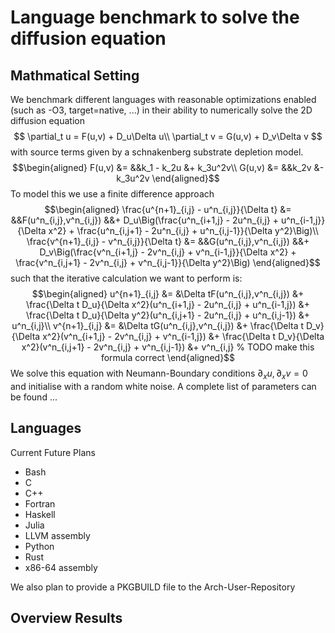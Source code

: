 # Language benchmark to solve the diffusion equation
## Mathmatical Setting
We benchmark different languages with reasonable optimizations enabled (such as -O3, target=native, ...) in their ability to numerically solve the 2D diffusion equation 
$$
\partial_t u = F(u,v) + D_u\Delta u\\
\partial_t v = G(u,v) + D_v\Delta v
$$
with source terms given by a schnakenberg substrate depletion model.
$$\begin{aligned}
F(u,v) &= &&k_1 - k_2u &+ k_3u^2v\\
G(u,v) &= &&k_2v &- k_3u^2v
\end{aligned}$$
To model this we use a finite difference approach
$$\begin{aligned}
\frac{u^{n+1}_{i,j} - u^n_{i,j}}{\Delta t} &= &&F(u^n_{i,j},v^n_{i,j}) &&+ D_u\Big(\frac{u^n_{i+1,j} - 2u^n_{i,j} + u^n_{i-1,j}}{\Delta x^2} + \frac{u^n_{i,j+1} - 2u^n_{i,j} + u^n_{i,j-1}}{\Delta y^2}\Big)\\
\frac{v^{n+1}_{i,j} - v^n_{i,j}}{\Delta t} &= &&G(u^n_{i,j},v^n_{i,j}) &&+ D_v\Big(\frac{v^n_{i+1,j} - 2v^n_{i,j} + v^n_{i-1,j}}{\Delta x^2} + \frac{v^n_{i,j+1} - 2v^n_{i,j} + v^n_{i,j-1}}{\Delta y^2}\Big)
\end{aligned}$$
such that the iterative calculation we want to perform is:
$$\begin{aligned}
u^{n+1}_{i,j} &= &\Delta tF(u^n_{i,j},v^n_{i,j}) &+ \frac{\Delta t D_u}{\Delta x^2}(u^n_{i+1,j} - 2u^n_{i,j} + u^n_{i-1,j}) &+ \frac{\Delta t D_u}{\Delta y^2}(u^n_{i,j+1} - 2u^n_{i,j} + u^n_{i,j-1}) &+ u^n_{i,j}\\
v^{n+1}_{i,j} &= &\Delta tG(u^n_{i,j},v^n_{i,j}) &+ \frac{\Delta t D_v}{\Delta x^2}(v^n_{i+1,j} - 2v^n_{i,j} + v^n_{i-1,j}) &+ \frac{\Delta t D_v}{\Delta x^2}(v^n_{i,j+1} - 2v^n_{i,j} + v^n_{i,j-1}) &+ v^n_{i,j}
% TODO make this formula correct
\end{aligned}$$
We solve this equation with Neumann-Boundary conditions $\partial_x u,\partial_x v=0$ and initialise with a random white noise.
A complete list of parameters can be found ...

## Languages
Current
Future Plans
- Bash
- C
- C++
- Fortran
- Haskell
- Julia
- LLVM assembly
- Python
- Rust
- x86-64 assembly

We also plan to provide a PKGBUILD file to the Arch-User-Repository
## Overview Results